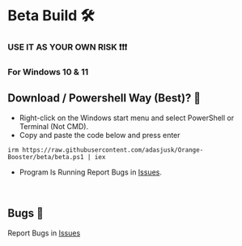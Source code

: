 # Beta Build 🛠

### USE IT AS YOUR OWN RISK ❗❗❗
### For Windows 10 & 11

## Download / Powershell Way (Best)? 🔭
-   Right-click on the Windows start menu and select PowerShell or Terminal (Not CMD).
-   Copy and paste the code below and press enter  
```
irm https://raw.githubusercontent.com/adasjusk/Orange-Booster/beta/beta.ps1 | iex
``` 
-   Program Is Running Report Bugs in [Issues](https://github.com/adasjusk/Orange-Booster/issues). 
</br>

## Bugs 🐛
Report Bugs in [Issues](https://github.com/adasjusk/Orange-Booster/issues)
